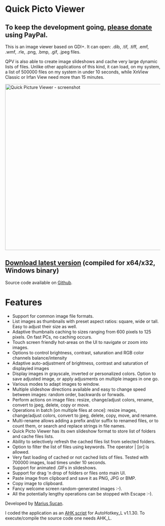 <h1>Quick Picto Viewer</h1>

<h2>To keep the development going, <a href="https://www.paypal.me/MariusSucan/10">please donate</a> using PayPal.</h2>

<p>This is an image viewer based on GDI+. It can open: .dib, .tif, .tiff, .emf, .wmf, .rle, .png, .bmp, .gif, .jpeg files.</p>

<p>QPV is also able to create image slideshows and cache very large dynamic lists of files. Unlike other applications of this kind, it can load, on my system, a list of 500000 files on my system in under 10 seconds, while XnView Classic or Irfan View need more than 15 minutes.</p>

<p width="600" height="540"><img width="600" height="540" alt="Quick Picture Viewer - screenshot" src="http://marius.sucan.ro/media/files/blog/ahk-scripts/quick-picto-viewer-screenshot.jpg"></p>

<h2><a href="http://marius.sucan.ro/media/files/blog/ahk-scripts/quick-picto-viewer-compiled.zip">Download latest version</a> (compiled for x64/x32, Windows binary)</h2>

<p>Source code available on <a href="https://github.com/marius-sucan/Quick-Picto-Viewer">Github</a>.</p>

<h1>Features</h1>

<ul>
<li>Support for common image file formats.</li>
<li>List images as thumbnails with preset aspect ratios: square, wide or tall. Easy to adjust their size as well.</li>
<li>Adaptive thumbnails caching to sizes ranging from 600 pixels to 125 pixels. On fast PCs, no caching occurs.</li>
<li>Touch screen friendly hot-areas on the UI to navigate or zoom into images.</li>
<li>Options to control brightness, contrast, saturation and RGB color channels balance/intensity</li>
<li>Adaptive auto-adjustment of brightness, contrast and saturation of displayied images</li>
<li>Display images in grayscale, inverted or personalized colors. Option to save adjusted image, or apply adjusments on multiple images in one go.</li>
<li>Various modes to adapt images to window.</li>
<li>Multiple slideshow directions available and easy to change speed between images: random order, backwards or forwads.</li>
<li>Perform actions on image files: resize, change/adjust colors, rename, convert to jpeg, delete, copy or move.</li>
<li>Operations in batch [on multiple files at once]: resize images, change/adjust colors, convert to jpeg, delete, copy, move, and rename.</li>
<li>Multi-rename allows adding a prefix and/or suffix to renamed files, or to count them, or search and replace strings in file names.</li>
<li>Quick Picto Viewer has its own slideshow format to store list of folders and cache files lists.</li>
<li>Ability to selectively refresh the cached files list from selected folders.</li>
<li>Option to filter the list of files using keywords. The operator | [or] is allowed.</li>
<li>Very fast loading of cached or not cached lists of files. Tested with 700000 images, load times under 10 seconds.</li>
<li>Support for animated .GIFs in slideshows.</li>
<li>Support for drag 'n drop of folders or files onto main UI.</li>
<li>Paste image from clipboard and save it as PNG, JPG or BMP.</li>
<li>Copy image to clipboard.</li>
<li>Fancy welcome screen random-generated images :-).</li>
<li>All the potentially lengthy operations can be stopped with Escape :-).</li>
</ul> 

<p>Developed by <a href="http://marius.sucan.ro/">Marius Șucan</a>.</p>

<p>I coded the application as an <a href="https://autohotkey.com/">AHK script</a> for AutoHotkey_L v1.1.30. To execute/compile the source code one needs AHK_L.</p>

